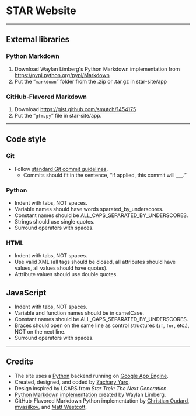 # STAR Website

--------
## External libraries

### Python Markdown
1. Download Waylan Limberg's Python Markdown implementation from https://pypi.python.org/pypi/Markdown
2. Put the “`markdown`” folder from the .zip or .tar.gz in star-site/app

### GitHub-Flavored Markdown
1. Download https://gist.github.com/smutch/1454175
2. Put the “`gfm.py`” file in star-site/app.

--------
## Code style

### Git
* Follow [standard Git commit guidelines](http://git-scm.com/book/ch5-2.html#Commit-Guidelines).
  - Commits should fit in the sentence, “If applied, this commit will ___.”

### Python
* Indent with tabs, NOT spaces.
* Variable names should have words sparated_by_underscores.
* Constant names should be ALL_CAPS_SEPARATED_BY_UNDERSCORES.
* Strings should use single quotes.
* Surround operators with spaces.


### HTML
* Indent with tabs, NOT spaces.
* Use valid XML (all tags should be closed, all attributes should have values, all values should have quotes).
* Attribute values should use double quotes.


## JavaScript
* Indent with tabs, NOT spaces.
* Variable and function names should be in camelCase.
* Constant names should be ALL_CAPS_SEPARATED_BY_UNDERSCORES.
* Braces should open on the same line as control structures (`if`, `for`, etc.), NOT on the next line.
* Surround operators with spaces.

--------
## Credits

* The site uses a [Python](http://python.org) backend running on [Google App Engine](https://developers.google.com/appengine).
* Created, designed, and coded by [Zachary Yaro](https://zmyaro.com).
* Design inspired by LCARS from _Star Trek: The Next Generation_.
* [Python Markdown implementation](https://pypi.python.org/pypi/Markdown) created by Waylan Limberg.
* GitHub-Flavored Markdown Python implementation by [Christian Oudard](https://gist.github.com/christian-oudard/457617), [mvasilkov](https://gist.github.com/mvasilkov/710689), and [Matt Westcott](https://gist.github.com/gasman/856894).

